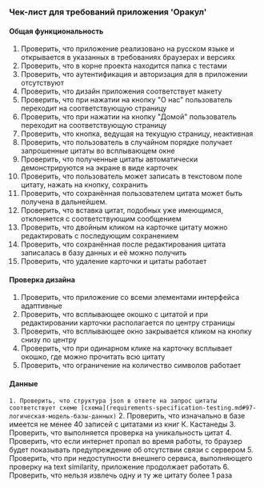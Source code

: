 ### Чек-лист для требований приложения 'Оракул'

#### Общая функциональность

1. Проверить, что приложение реализовано на русском языке и открывается в указанных в требованиях 
браузерах и версиях
2. Проверить, что в корне проекта находится папка с тестами
3. Проверить, что аутентификация и авторизация для в приложении отсутствуют
4. Проверить, что дизайн приложения соответствует макету
5. Проверить, что при нажатии на кнопку "О нас" пользователь переходит на соответствующую страницу
6. Проверить, что при нажатии на кнопку "Домой" пользователь переходит на соответствующую страницу
7. Проверить, что кнопка, ведущая на текущую страницу, неактивная
8. Проверить, что пользователь в случайном порядке получает запрошенные цитаты во всплывающем окне
9. Проверить, что полученные цитаты автоматически демонстрируются на экране в виде карточек
10. Проверить, что пользователь может записать в текстовом поле цитату, нажать на кнопку, сохранить 
11. Проверить, что сохранённая пользователем цитата может быть получена в дальнейшем. 
12. Проверить, что вставка цитат, подобных уже имеющимся, отклоняется с соответствующим сообщением 
13. Проверить, что двойным кликом на карточке цитату можно редактировать с последующим сохранением
14. Проверить, что сохранённая после редактирования цитата записалась в базу данных и её можно получить
15. Проверить, что удаление карточки и цитаты работает

#### Проверка дизайна

1. Проверить, что приложение со всеми элементами интерфейса адаптивные 
2. Проверить, что всплывающее окошко с цитатой и при редактировании карточки располагается по центру страницы
3. Проверить, что всплывающее окно закрывается кликом на кнопку снизу по центру
4. Проверить, что при одинарном клике на карточку всплывает окошко, где можно прочитать всю цитату
5. Проверить, что ограничение на количество символов работает

#### Данные

`1. Проверить, что структура json в ответе на запрос цитаты соответствует схеме
[схема](requirements-specification-testing.md#97-логическая-модель-базы-данных)`
2. Проверить, что изначально в базе имеется не менее 40 записей с цитатами из книг К. Кастанеды
3. Проверить, что выполняется проверка на уникальность цитат 
4. Проверить, что если интернет пропал во время работы, то браузер будет показывать предупреждение об отсутствии связи с сервером
5. Проверить, что при недоступности внешнего сервиса, выполняющего проверку на text similarity, приложение продолжает работать 
6. Проверить, что нельзя извлечь одну и ту же цитату более 1 раза

